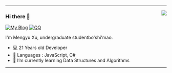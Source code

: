 ***
<img align='right' src="https://github-readme-stats.vercel.app/api?username=tuzilow&show_icons=true">

### Hi there 👋

[![My Blog](https://img.shields.io/badge/-https://tuzilow.github.io-1ca0f1?label=Blog&flat-square&link=https://tuzilow.github.io)](https://tuzilow.github.io)
[![QQ](https://img.shields.io/badge/-1176281967-success?label=QQ&flat-square&link=tencent://message/?uin=1176281967)](tencent://message/?uin=1176281967)

I'm Mengyu Xu, undergraduate studentbo'shi'mao.

- 💻 21 Years old Developer  
- 💬 Languages : JavaScript, C#  
- 🌱 I’m currently learning Data Structures and Algorithms
***
